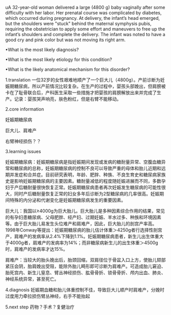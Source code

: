 uA 32-year-old woman delivered a large (4800 g) baby vaginally after some difficulty with her labor. Her prenatal course was complicated by diabetes, which occurred during pregnancy. At delivery, the infant’s head emerged, but the shoulders were "stuck" behind the maternal symphysis pubis, requiring the obstetrician to apply some effort and maneuvers to free up the infant’s shoulders and complete the delivery. The infant was noted to have a good cry and pink color but was not moving its right arm.

•What is the most likely diagnosis?

•What is the most likely etiology for this condition?

•What is the likely anatomical mechanism for this disorder?

1.translation
一位32岁的女性艰难地顺产了一个巨大儿（4800g）。产前诊断为妊娠期糖尿病，所以产前情况比较复杂。在生产的过程中，婴孩头部娩出，但肩膀被卡在了耻骨联合后，产科医生采取一些措施才把婴孩的肩膀解放出来并完成了生产。记录：婴孩哭声响亮，肤色粉红，但是右臂不能移动。

2.core information

妊娠期糖尿病

巨大儿、肩难产

右臂神经损伤？？

3.learning issues

妊娠期糖尿病：妊娠期糖尿病是指妊娠期间发现或发病的糖耐量异常、空腹血糖异常和糖尿病的总称，妊娠期糖尿病的控制不良可以导致严重的母体和胎儿近期和远期并发症和合并症。目前研究表明，年龄、肥胖、种族、不良生育史和糖尿病家族史是影响妊娠期糖尿病的主要因素。糖耐量减低的程度随妊娠进展而不同，多数孕妇于产后糖耐量很快恢复正常。妊娠期糖尿病患者再次妊娠发生糖尿病的可能性很大，同时产后糖耐量恢复正常的妇女多年后诊断为2型糖尿病的几率很高。妊娠期间特殊的内分泌和代谢变化是妊娠期糖尿病发生的重要因素。

巨大儿：我国以≥4000g为巨大胎儿。巨大胎儿是多种因素综合作用的结果，常见的有孕妇患糖尿病、父母肥胖、经产妇、过期妊娠、羊水过多、种族和环境因素等。由于巨大胎儿易发生头位难产和肩难产，因此，巨大胎儿的剖宫产率高。1998年Conway等提出：妊娠期糖尿病的胎儿估计体重＞4250g者行选择性剖宫产，肩难产的发病率从2.4%下降到1.1%。妊娠期糖尿病患者，新生儿出生体重大于4000g者，肩难产的发病率为14%；而非糖尿病新生儿的出生体重＞4500g时，肩难产的发病率才达15%。

肩难产：当较大的胎头娩出后，胎颈回缩，双肩径位于骨盆入口上方，使胎儿颏部紧压会阴，胎肩娩出受阻，能除外胎儿畸形即可诊断为肩难产。可造成胎儿窘迫、胎死宫内、新生儿窒息、臂丛神经损伤、肱骨骨折、锁骨骨折、颅内出血、肺炎、神经系统异常，甚至死亡。

4.diagnosis
妊娠期血糖和胎儿体重控制不佳，导致巨大儿顺产时肩难产，分娩时过度用力牵拉损伤臂丛神经，右手不能抬起

5.next step
药物？手术？复健治疗
